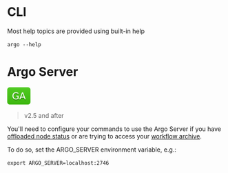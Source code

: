 # CLI

Most help topics are provided using built-in help

```
argo --help
```

# Argo Server

![GA](assets/ga.svg)

> v2.5 and after

You'll need to configure your commands to use the Argo Server if you have [offloaded node status](offloading-large-workflows.md) or are trying to access your [workflow archive](workflow-archive.md). 

To do so, set the ARGO_SERVER environment variable, e.g.:

```
export ARGO_SERVER=localhost:2746
```
